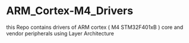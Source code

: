 # ARM_Cortex-M4_Drivers
this Repo contains drivers of ARM cortex ( M4 STM32F401xB ) core and vendor peripherals using Layer Architecture 
